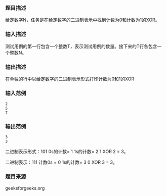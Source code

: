 ### 题目描述
给定数字N，任务是在给定数字的二进制表示中找到计数为0和计数为1的XOR。
### 输入描述
测试用例的第一行包含一个整数T，表示测试用例的数量。接下来的T行各包含一个整数N。
### 输出描述
在单独的行中以给定数字的二进制表示形式打印计数为0和1的XOR
### 输入范例
```
2
5
7
```
### 输出范例
```
3
3
```
二进制表示形式：101 
0s的计数= 1 
1s的计数= 2 
1 XOR 2 = 3。



二进制表示：111 
计数0s = 0 
1s的计数= 3 
0 XOR 3 = 3。
### 题目来源
geeksforgeeks.org

